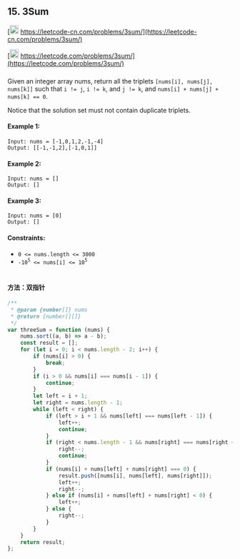 ## 15. 3Sum

[<img src="https://static.leetcode-cn.com/cn-mono-assets/production/assets/logo-dark-cn.c42314a8.svg" height="20" /> https://leetcode-cn.com/problems/3sum/](https://leetcode-cn.com/problems/3sum/)

[<img src="https://assets.leetcode.com/static_assets/public/webpack_bundles/images/logo-dark.e99485d9b.svg" height="20"/> https://leetcode.com/problems/3sum/](https://leetcode.com/problems/3sum/)

###

Given an integer array nums, return all the triplets `[nums[i], nums[j], nums[k]]` such that `i != j`, `i != k`, and `j != k`, and `nums[i] + nums[j] + nums[k] == 0`.

Notice that the solution set must not contain duplicate triplets.

#### Example 1:

```
Input: nums = [-1,0,1,2,-1,-4]
Output: [[-1,-1,2],[-1,0,1]]
```

#### Example 2:

```
Input: nums = []
Output: []
```

#### Example 3:

```
Input: nums = [0]
Output: []
```

#### Constraints:

-   `0 <= nums.length <= 3000`
-   `-10`<sup>`5`</sup>` <= nums[i] <= 10`<sup>`5`</sup>

#

#### 方法：双指针

```js
/**
 * @param {number[]} nums
 * @return {number[][]}
 */
var threeSum = function (nums) {
    nums.sort((a, b) => a - b);
    const result = [];
    for (let i = 0; i < nums.length - 2; i++) {
        if (nums[i] > 0) {
            break;
        }
        if (i > 0 && nums[i] === nums[i - 1]) {
            continue;
        }
        let left = i + 1;
        let right = nums.length - 1;
        while (left < right) {
            if (left > i + 1 && nums[left] === nums[left - 1]) {
                left++;
                continue;
            }
            if (right < nums.length - 1 && nums[right] === nums[right + 1]) {
                right--;
                continue;
            }
            if (nums[i] + nums[left] + nums[right] === 0) {
                result.push([nums[i], nums[left], nums[right]]);
                left++;
                right--;
            } else if (nums[i] + nums[left] + nums[right] < 0) {
                left++;
            } else {
                right--;
            }
        }
    }
    return result;
};
```
